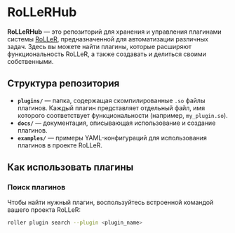 # RoLLeRHub

**RoLLeRHub** — это репозиторий для хранения и управления плагинами системы [RoLLeR](https://github.com/Ilya-Guyduk/RoLLeR), предназначенной для автоматизации различных задач. Здесь вы можете найти плагины, которые расширяют функциональность RoLLeR, а также создавать и делиться своими собственными.

## Структура репозитория

- **`plugins/`** — папка, содержащая скомпилированные `.so` файлы плагинов. Каждый плагин представляет отдельный файл, имя которого соответствует функциональности (например, `my_plugin.so`).
- **`docs/`** — документация, описывающая использование и создание плагинов.
- **`examples/`** — примеры YAML-конфигураций для использования плагинов в проекте RoLLeR.

## Как использовать плагины

### Поиск плагинов

Чтобы найти нужный плагин, воспользуйтесь встроенной командой вашего проекта RoLLeR:

```bash
roller plugin search --plugin <plugin_name>
